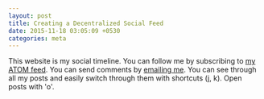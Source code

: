 ```yaml
---
layout: post
title: Creating a Decentralized Social Feed
date: 2015-11-18 03:05:09 +0530
categories: meta
---
```

This website is my social timeline. You can follow me by subscribing to [my ATOM feed](https://asd.learnlearn.in/feed.atom). You can send comments by [emailing me](https://asd.learnlearn.in/about/#contact). You can see through all my posts and easily switch through them with shortcuts (j, k). Open posts with 'o'.
